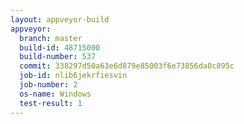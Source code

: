 ```yaml
---
layout: appveyor-build
appveyor:
  branch: master
  build-id: 48715000
  build-number: 537
  commit: 338297d50a63e6d879e85003f6e73856da0c895c
  job-id: nlib6jekrfiesvin
  job-number: 2
  os-name: Windows
  test-result: 1
---
```

